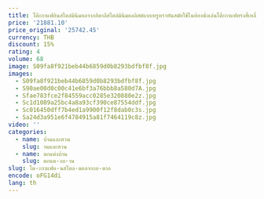 ```yaml
---
title: โต๊ะกาแฟหินสไตล์มินิมอลจากอิตาลีสไตล์มินิมอลลิสต์แบบหรูหราทันสมัยใช้ในห้องนั่งเล่นโต๊ะกาแฟทรงสี่เหลี่ยม
price: '21881.10'
price_original: '25742.45'
currency: THB
discount: 15%
rating: 4
volume: 68
image: S09fa8f921beb44b6859d0b8293bdfbf8f.jpg
images:
  - S09fa8f921beb44b6859d0b8293bdfbf8f.jpg
  - S90ae00d0c00c41e6bf3a76bbb8a580d7A.jpg
  - Sfae783fce2f84559acc0285e320880e2z.jpg
  - Sc1d1089a25bc4a8a93cf390ce87554ddf.jpg
  - Sc016450dff7b4ed1a9900f12f8dab0c3s.jpg
  - Sa24d3a951e6f4784915a81f7464119c8z.jpg
video: ''
categories:
  - name: บ้านและสวน
    slug: านและสวน
  - name: ตกแต่งบ้าน
    slug: ตกแต-งบ-าน
slug: โต-ะกาแฟห-นสไตล-มอลจากอ-ตาล
encode: oFG14di
lang: th
---
```

  